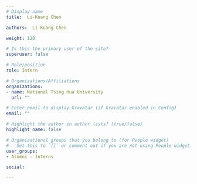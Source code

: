 ```yaml
---
# Display name
title:  Li-Kuang Chen

authors:  Li-Kuang Chen

weight: 120

# Is this the primary user of the site?
superuser: false

# Role/position
role: Intern

# Organizations/Affiliations
organizations:
- name: National Tsing Hua University
  url: ""

# Enter email to display Gravatar (if Gravatar enabled in Config)
email: ""

# Highlight the author in author lists? (true/false)
highlight_name: false

# Organizational groups that you belong to (for People widget)
#   Set this to `[]` or comment out if you are not using People widget.
user_groups:
- Alumni - Interns

social:

---
```

